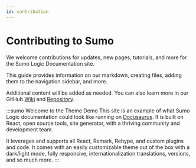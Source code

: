 ```yaml
---
id: contribution
---
```


# Contributing to Sumo

We welcome contributions for updates, new pages, tutorials, and more for the Sumo Logic Documentation site.

This guide provides information on our markdown, creating files, adding them to the navigation sidebar, and more.

Additional content will be added as needed. You can also learn more in our GitHub [Wiki](https://github.com/SumoLogic/sumologic-documentation/wiki) and [Repository](https://github.com/SumoLogic/sumologic-documentation).

:::sumo Welcome to the Theme Demo
This site is an example of what Sumo Logic documentation could look like running on [Docusaurus](https://docusaurus.io/). It is built on React, open source tools, site generator, with a thriving community and development team. 

It leverages and supports all React, Remark, Rehype, and custom plugins and code. It comes with an easily customizable theme out of the box with a dark/light mode, fully responsive, internationalization translations, versions, and so much more.
:::
